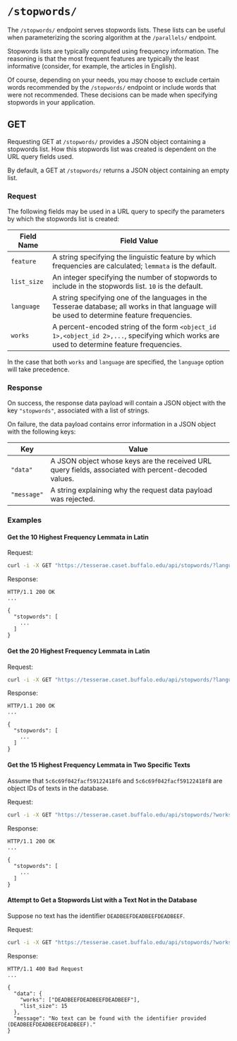 # `/stopwords/`

The `/stopwords/` endpoint serves stopwords lists.  These lists can be useful when parameterizing the scoring algorithm at the `/parallels/` endpoint.

Stopwords lists are typically computed using frequency information.  The reasoning is that the most frequent features are typically the least informative (consider, for example, the articles in English).

Of course, depending on your needs, you may choose to exclude certain words recommended by the `/stopwords/` endpoint or include words that were not recommended.
These decisions can be made when specifying stopwords in your application.

## GET

Requesting GET at `/stopwords/` provides a JSON object containing a stopwords list.  How this stopwords list was created is dependent on the URL query fields used.

By default, a GET at `/stopwords/` returns a JSON object containing an empty list.

### Request

The following fields may be used in a URL query to specify the parameters by which the stopwords list is created:

|Field Name|Field Value|
|---|---|
|`feature`|A string specifying the linguistic feature by which frequencies are calculated; `lemmata` is the default.|
|`list_size`|An integer specifying the number of stopwords to include in the stopwords list. `10` is the default.|
|`language`|A string specifying one of the languages in the Tesserae database; all works in that language will be used to determine feature frequencies.|
|`works`|A percent-encoded string of the form `<object_id 1>,<object_id 2>,...`, specifying which works are used to determine feature frequencies.|

In the case that both `works` and `language` are specified, the `language` option will take precedence.

### Response

On success, the response data payload will contain a JSON object with the key `"stopwords"`, associated with a list of strings.

On failure, the data payload contains error information in a JSON object with the following keys:

|Key|Value|
|---|---|
|`"data"`|A JSON object whose keys are the received URL query fields, associated with percent-decoded values.|
|`"message"`|A string explaining why the request data payload was rejected.|

### Examples

#### Get the 10 Highest Frequency Lemmata in Latin

Request:

```bash
curl -i -X GET "https://tesserae.caset.buffalo.edu/api/stopwords/?language=latin"
```

Response:

```http
HTTP/1.1 200 OK
...

{ 
  "stopwords": [
    ...
  ]
}
```

#### Get the 20 Highest Frequency Lemmata in Latin

Request:

```bash
curl -i -X GET "https://tesserae.caset.buffalo.edu/api/stopwords/?language=latin&list_size=20"
```

Response:

```http
HTTP/1.1 200 OK
...

{ 
  "stopwords": [
    ...
  ]
}
```

#### Get the 15 Highest Frequency Lemmata in Two Specific Texts

Assume that `5c6c69f042facf59122418f6` and `5c6c69f042facf59122418f8` are object IDs of texts in the database.

Request:

```bash
curl -i -X GET "https://tesserae.caset.buffalo.edu/api/stopwords/?works=5c6c69f042facf59122418f6%2C5c6c69f042facf59122418f8&list_size=15"
```

Response:

```http
HTTP/1.1 200 OK
...

{ 
  "stopwords": [
    ...
  ]
}
```

#### Attempt to Get a Stopwords List with a Text Not in the Database

Suppose no text has the identifier `DEADBEEFDEADBEEFDEADBEEF`.

Request:

```bash
curl -i -X GET "https://tesserae.caset.buffalo.edu/api/stopwords/?works=DEADBEEFDEADBEEFDEADBEEF&list_size=15"
```

Response:

```http
HTTP/1.1 400 Bad Request
...

{
  "data": {
    "works": ["DEADBEEFDEADBEEFDEADBEEF"],
    "list_size": 15
  },
  "message": "No text can be found with the identifier provided (DEADBEEFDEADBEEFDEADBEEF)."
}
```
